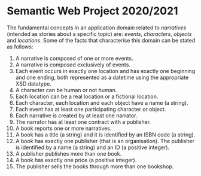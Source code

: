 # Semantic Web Project 2020/2021

The fundamental concepts in an application domain related to *narratives* (intended as stories about a specific topic) are: *events*, *characters*, *objects* and *locations*.
Some of the facts that characterise this domain can be stated as follows:
1. A narrative is composed of one or more events.
2. A narrative is composed exclusively of events.
3. Each event occurs in exactly one location and has exactly one beginning and one ending, both represented as a datetime using the appropriate XSD datatype.
4. A character can be human or not human.
5. Each location can be a real location or a fictional location.
6. Each character, each location and each object have a name (a string).
7. Each event has at least one participating character or object.
8. Each narrative is created by at least one narrator.
9. The narrator has at least one contract with a publisher.
10. A book reports one or more narratives.
11. A book has a title (a string) and it is identified by an ISBN code (a string).
12. A book has exactly one publisher (that is an organisation).
The publisher is identified by a name (a string) and an ID (a positive integer).
13. A publisher publishes more than one book.
14. A book has exactly one price (a positive integer).
15. The publisher sells the books through more than one bookshop.
